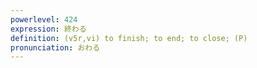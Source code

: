 ```yaml
---
powerlevel: 424
expression: 終わる
definition: (v5r,vi) to finish; to end; to close; (P)
pronunciation: おわる
---
```

